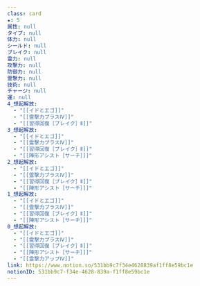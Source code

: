 ```yaml
---
class: card
★: 5
属性: null
タイプ: null
体力: null
シールド: null
ブレイク: null
霊力: null
攻撃力: null
防御力: null
霊撃力: null
技術: null
チャージ: null
運: null
4_想起解放:
  - "[[イドとエゴ]]"
  - "[[霊撃力プラスⅣ]]"
  - "[[習得回復［ブレイク］Ⅱ]]"
3_想起解放:
  - "[[イドとエゴ]]"
  - "[[霊撃力プラスⅣ]]"
  - "[[習得回復［ブレイク］Ⅱ]]"
  - "[[陣形アシスト［サーチ］]]"
2_想起解放:
  - "[[イドとエゴ]]"
  - "[[霊撃力プラスⅣ]]"
  - "[[習得回復［ブレイク］Ⅱ]]"
  - "[[陣形アシスト［サーチ］]]"
1_想起解放:
  - "[[イドとエゴ]]"
  - "[[霊撃力プラスⅣ]]"
  - "[[習得回復［ブレイク］Ⅱ]]"
  - "[[陣形アシスト［サーチ］]]"
0_想起解放:
  - "[[イドとエゴ]]"
  - "[[霊撃力プラスⅣ]]"
  - "[[習得回復［ブレイク］Ⅱ]]"
  - "[[陣形アシスト［サーチ］]]"
  - "[[霊撃力アップⅣ]]"
link: https://www.notion.so/531bb9c7f34e4628839af1ff8e59bc1e
notionID: 531bb9c7-f34e-4628-839a-f1ff8e59bc1e
---
```


